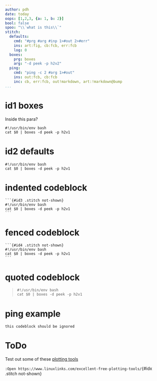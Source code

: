 ```yaml
---
author: pdh
date: today
oops: [1,2,3, {a: 1, b: 2}]
bool: false
spoo: "\\`what is this\\`"
stitch:
  defaults:
    cmd: "#prg #arg #inp 1>#out 2>#err"
    ins: art:fig, cb:fcb, err:fcb
    log: 0
  boxes:
    prg: boxes
    arg: "-d peek -p h2v2"
  ping:
    cmd: "ping -c 2 #arg 1>#out"
    ins: out:fcb, cb:fcb
    inc: cb, err:fcb, out!markdown, art:!markdown@bump
...
```


# id1 boxes

Inside this para?

```{#id1 .stitch cfg=boxes caption="id1-caption"}
#!/usr/bin/env bash
cat $0 | boxes -d peek -p h2v1
```

# id2 defaults

```{#id2 .stitch .bash nou=moe fmt=stdout caption="id2-caption"}
#!/usr/bin/env bash
cat $0 | boxes -d peek -p h2v1
```

# indented codeblock

    ```{#id3 .stitch not-shown}
    #!/usr/bin/env bash
    cat $0 | boxes -d peek -p h2v1
    ```
# fenced codeblock

````
```{#id4 .stitch not-shown}
#!/usr/bin/env bash
cat $0 | boxes -d peek -p h2v1
```
````

# quoted codeblock

> ```{#id5 .lua .stitch}
> #!/usr/bin/env bash
> cat $0 | boxes -d peek -p h2v1
> ```

# ping example

```{#id6 .stitch cfg=ping arg="google.com"}
this codeblock should be ignored
```


# ToDo

Test out some of these [plotting tools](https://www.linuxlinks.com/excellent-free-plotting-tools/)

`:Open https://www.linuxlinks.com/excellent-free-plotting-tools/`{#idx .stitch not-shown}

